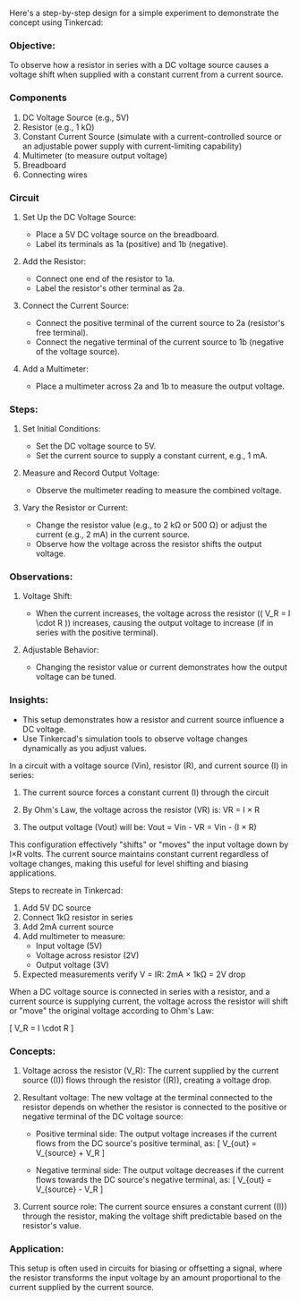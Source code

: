 Here's a step-by-step design for a simple experiment to demonstrate the concept using Tinkercad:

### Objective:
To observe how a resistor in series with a DC voltage source causes a voltage shift when supplied with a constant current from a current source.

### Components
1. DC Voltage Source (e.g., 5V)
2. Resistor (e.g., 1 kΩ)
3. Constant Current Source (simulate with a current-controlled source or an adjustable power supply with current-limiting capability)
4. Multimeter (to measure output voltage)
5. Breadboard
6. Connecting wires

### Circuit
1. Set Up the DC Voltage Source:
   - Place a 5V DC voltage source on the breadboard.
   - Label its terminals as 1a (positive) and 1b (negative).

2. Add the Resistor:
   - Connect one end of the resistor to 1a.
   - Label the resistor's other terminal as 2a.

3. Connect the Current Source:
   - Connect the positive terminal of the current source to 2a (resistor's free terminal).
   - Connect the negative terminal of the current source to 1b (negative of the voltage source).

4. Add a Multimeter:
   - Place a multimeter across 2a and 1b to measure the output voltage.

### Steps:
1. Set Initial Conditions:
   - Set the DC voltage source to 5V.
   - Set the current source to supply a constant current, e.g., 1 mA.

2. Measure and Record Output Voltage:
   - Observe the multimeter reading to measure the combined voltage.

3. Vary the Resistor or Current:
   - Change the resistor value (e.g., to 2 kΩ or 500 Ω) or adjust the current (e.g., 2 mA) in the current source.
   - Observe how the voltage across the resistor shifts the output voltage.

### Observations:
1. Voltage Shift:
   - When the current increases, the voltage across the resistor (\( V_R = I \cdot R \)) increases, causing the output voltage to increase (if in series with the positive terminal).

2. Adjustable Behavior:
   - Changing the resistor value or current demonstrates how the output voltage can be tuned.

### Insights:
- This setup demonstrates how a resistor and current source influence a DC voltage.
- Use Tinkercad's simulation tools to observe voltage changes dynamically as you adjust values.

In a circuit with a voltage source (Vin), resistor (R), and current source (I) in series:

1. The current source forces a constant current (I) through the circuit
2. By Ohm's Law, the voltage across the resistor (VR) is:
   VR = I × R

3. The output voltage (Vout) will be:
   Vout = Vin - VR = Vin - (I × R)

This configuration effectively "shifts" or "moves" the input voltage down by I×R volts. The current source maintains constant current regardless of voltage changes, making this useful for level shifting and biasing applications.

Steps to recreate in Tinkercad:

1. Add 5V DC source
2. Connect 1kΩ resistor in series
3. Add 2mA current source
4. Add multimeter to measure:
   - Input voltage (5V)
   - Voltage across resistor (2V)
   - Output voltage (3V)
5. Expected measurements verify V = IR: 2mA × 1kΩ = 2V drop

When a DC voltage source is connected in series with a resistor, and a current source is supplying current, the voltage across the resistor will shift or "move" the original voltage according to Ohm's Law:

\[ V_R = I \cdot R \]

### Concepts:

1. Voltage across the resistor (V_R):
   The current supplied by the current source (\(I\)) flows through the resistor (\(R\)), creating a voltage drop.

2. Resultant voltage:
   The new voltage at the terminal connected to the resistor depends on whether the resistor is connected to the positive or negative terminal of the DC voltage source:

   - Positive terminal side:
     The output voltage increases if the current flows from the DC source's positive terminal, as:
     \[ V_{out} = V_{source} + V_R \]

   - Negative terminal side:
     The output voltage decreases if the current flows towards the DC source's negative terminal, as:
     \[ V_{out} = V_{source} - V_R \]

3. Current source role:
   The current source ensures a constant current (\(I\)) through the resistor, making the voltage shift predictable based on the resistor's value.

### Application:
This setup is often used in circuits for biasing or offsetting a signal, where the resistor transforms the input voltage by an amount proportional to the current supplied by the current source.

